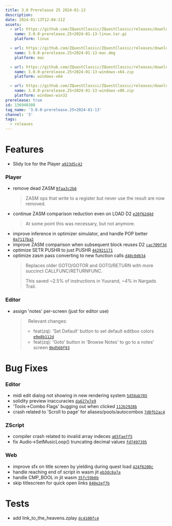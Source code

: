 ```yaml
---
title: 3.0 Prerelease 25 2024-01-13
description: 
date: 2024-01-13T12:04:21Z
assets: 
  - url: https://github.com/ZQuestClassic/ZQuestClassic/releases/download/3.0.0-prerelease.25%2B2024-01-13/3.0.0-prerelease.25%2B2024-01-13-linux.tar.gz
    name: 3.0.0-prerelease.25+2024-01-13-linux.tar.gz
    platform: linux

  - url: https://github.com/ZQuestClassic/ZQuestClassic/releases/download/3.0.0-prerelease.25%2B2024-01-13/3.0.0-prerelease.25%2B2024-01-13-mac.dmg
    name: 3.0.0-prerelease.25+2024-01-13-mac.dmg
    platform: mac

  - url: https://github.com/ZQuestClassic/ZQuestClassic/releases/download/3.0.0-prerelease.25%2B2024-01-13/3.0.0-prerelease.25%2B2024-01-13-windows-x64.zip
    name: 3.0.0-prerelease.25+2024-01-13-windows-x64.zip
    platform: windows-x64

  - url: https://github.com/ZQuestClassic/ZQuestClassic/releases/download/3.0.0-prerelease.25%2B2024-01-13/3.0.0-prerelease.25%2B2024-01-13-windows-x86.zip
    name: 3.0.0-prerelease.25+2024-01-13-windows-x86.zip
    platform: windows-win32
prerelease: true
id: 136940308
tag_name: '3.0.0-prerelease.25+2024-01-13'
channel: '3'
tags:
  - releases
---
```





# Features

- Slidy Ice for the Player [`a923d5c42`](https://github.com/ZQuestClassic/ZQuestClassic/commit/a923d5c425337687e8e1cae3dfc8ea2ff1e59c74)

### Player

- remove dead ZASM [`0faa3c2b6`](https://github.com/ZQuestClassic/ZQuestClassic/commit/0faa3c2b6d1e1aa3aed7a9012edc7a2f5143d3fa)
   &nbsp;
   >ZASM ops that write to a register but never use the result are now removed. 
   >
- continue ZASM comparison reduction even on LOAD D2 [`e20f62d4d`](https://github.com/ZQuestClassic/ZQuestClassic/commit/e20f62d4d4c819e8a40cc5685e771a18134bedf6)
   &nbsp;
   >At some point this was necessary, but not anymore. 
   >
- improve inference in optimizer simulator, and handle POP better [`0a7117ba2`](https://github.com/ZQuestClassic/ZQuestClassic/commit/0a7117ba2601bc188f3f9034e567f65dcf726e85)
- improve ZASM comparison when subsequent block reuses D2 [`cac709f3d`](https://github.com/ZQuestClassic/ZQuestClassic/commit/cac709f3d0bfd7bb730177f1494880361c41a1e9)
- optimize SETR PUSHR to just PUSHR [`442921171`](https://github.com/ZQuestClassic/ZQuestClassic/commit/44292117113df3d63048fb91495dd5999ded15cd)
- optimize zasm pass converting to new function calls [`d40c0d634`](https://github.com/ZQuestClassic/ZQuestClassic/commit/d40c0d6344e265bbb1330fdfba470d1eb4b70584)
   &nbsp;
   >Replaces older GOTO/GOTOR and GOTO/RETURN with more succinct CALLFUNC/RETURNFUNC.  
   >
   >This saved ~2.5% of instructions in Yuurand, ~4% in Nargads Trail. 
   >

### Editor

- assign 'notes' per-screen (just for editor use)
   >&nbsp;
   >Relevant changes:
   > - feat(zq): 'Set Default' button to set default editbox colors [`e9e8b112d`](https://github.com/ZQuestClassic/ZQuestClassic/commit/e9e8b112ded57cc4ab0f12b0c01d8c415711fe52)
   > - feat(zq): 'Goto' button in 'Browse Notes' to go to a notes' screen [`9bd560f93`](https://github.com/ZQuestClassic/ZQuestClassic/commit/9bd560f9372e1ea3c3134fd2d41892e796902f84)

# Bug Fixes

### Editor

- midi edit dialog not showing in new rendering system [`5d58ab785`](https://github.com/ZQuestClassic/ZQuestClassic/commit/5d58ab785a9de87f7cc448dfeda453bd9a1db102)
- solidity preview inaccuracies [`da627e7e9`](https://github.com/ZQuestClassic/ZQuestClassic/commit/da627e7e9d4041a4718a08426d70adf597d5068d)
- 'Tools->Combo Flags' bugging out when clicked [`112b2928b`](https://github.com/ZQuestClassic/ZQuestClassic/commit/112b2928b33db2a1d40c0902eebac0bd898fe334)
- crash related to 'Scroll to page' for aliases/pools/autocombos [`7d0fb2ac4`](https://github.com/ZQuestClassic/ZQuestClassic/commit/7d0fb2ac402589fa396791317911a889034df0a7)

### ZScript

- compiler crash related to invalid array indeces [`a65faeff5`](https://github.com/ZQuestClassic/ZQuestClassic/commit/a65faeff57127e6fba872f39d10b724bbf6c953d)
- fix Audio->SetMusicLoop() truncating decimal values [`fd7497395`](https://github.com/ZQuestClassic/ZQuestClassic/commit/fd74973951d7c75d774c49e42a4f5e4d1c3c5f4c)

### Web

- improve sfx on title screen by yielding during quest load [`424f6200c`](https://github.com/ZQuestClassic/ZQuestClassic/commit/424f6200c2075b093a7c1542ea6a4f0fb6b45999)
- handle reaching end of script in wasm jit [`eb3dc8a7a`](https://github.com/ZQuestClassic/ZQuestClassic/commit/eb3dc8a7a0d9e65bf9167ea15f10f3a71e0af496)
- handle CMP_BOOL in jit wasm [`35fc59b6b`](https://github.com/ZQuestClassic/ZQuestClassic/commit/35fc59b6b3a8eb7e95fcebd1b1bb9792cf4890d8)
- skip titlescreen for quick open links [`840e2ef7b`](https://github.com/ZQuestClassic/ZQuestClassic/commit/840e2ef7b2bdf992cccd6812266c744efaf1cb37)

# Tests

- add link_to_the_heavens.zplay [`dc4100fc4`](https://github.com/ZQuestClassic/ZQuestClassic/commit/dc4100fc4f7fa09610dcbc0045e7424c63b7ece4)
